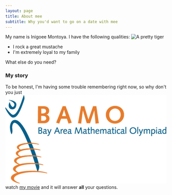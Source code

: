 ```yaml
---
layout: page
title: About mee
subtitle: Why you'd want to go on a date with mee
---
```


My name is Inigoee Montoya. I have the following qualities:
![A pretty tiger](https://upload.wikimedia.org/wikipedia/commons/5/56/Tiger.50.jpg)

- I rock a great mustache
- I'm extremely loyal to my family

What else do you need?

### My story

To be honest, I'm having some trouble remembering right now, so why don't you just
![bamo](/assets/img/bamo_final4.JPG)
watch [my movie](https://en.wikipedia.org/wiki/The_Princess_Bride_%28film%29) and it will answer **all** your questions.
